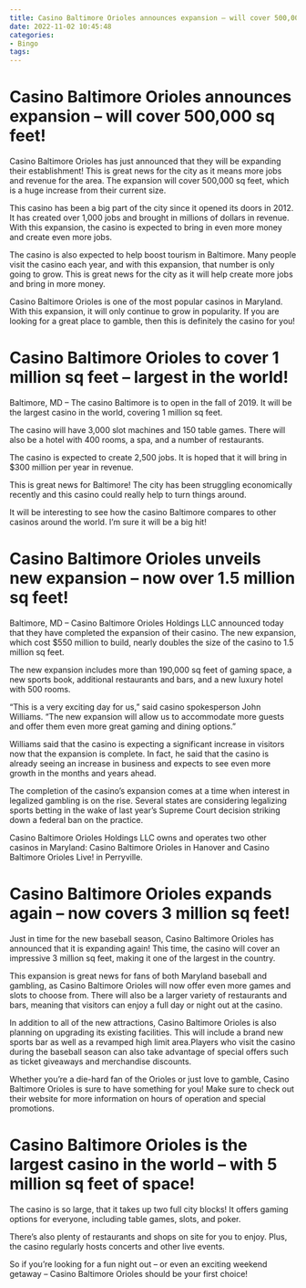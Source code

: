 ```yaml
---
title: Casino Baltimore Orioles announces expansion – will cover 500,000 sq feet!
date: 2022-11-02 10:45:48
categories:
- Bingo
tags:
---
```



#  Casino Baltimore Orioles announces expansion – will cover 500,000 sq feet!

Casino Baltimore Orioles has just announced that they will be expanding their establishment! This is great news for the city as it means more jobs and revenue for the area. The expansion will cover 500,000 sq feet, which is a huge increase from their current size.

This casino has been a big part of the city since it opened its doors in 2012. It has created over 1,000 jobs and brought in millions of dollars in revenue. With this expansion, the casino is expected to bring in even more money and create even more jobs.

The casino is also expected to help boost tourism in Baltimore. Many people visit the casino each year, and with this expansion, that number is only going to grow. This is great news for the city as it will help create more jobs and bring in more money.

Casino Baltimore Orioles is one of the most popular casinos in Maryland. With this expansion, it will only continue to grow in popularity. If you are looking for a great place to gamble, then this is definitely the casino for you!

#  Casino Baltimore Orioles to cover 1 million sq feet – largest in the world!

Baltimore, MD – The casino Baltimore is to open in the fall of 2019. It will be the largest casino in the world, covering 1 million sq feet.

The casino will have 3,000 slot machines and 150 table games. There will also be a hotel with 400 rooms, a spa, and a number of restaurants.

The casino is expected to create 2,500 jobs. It is hoped that it will bring in $300 million per year in revenue.

This is great news for Baltimore! The city has been struggling economically recently and this casino could really help to turn things around.

It will be interesting to see how the casino Baltimore compares to other casinos around the world. I’m sure it will be a big hit!

#  Casino Baltimore Orioles unveils new expansion – now over 1.5 million sq feet!

Baltimore, MD – Casino Baltimore Orioles Holdings LLC announced today that they have completed the expansion of their casino. The new expansion, which cost $550 million to build, nearly doubles the size of the casino to 1.5 million sq feet.

The new expansion includes more than 190,000 sq feet of gaming space, a new sports book, additional restaurants and bars, and a new luxury hotel with 500 rooms.

“This is a very exciting day for us,” said casino spokesperson John Williams. “The new expansion will allow us to accommodate more guests and offer them even more great gaming and dining options.”

Williams said that the casino is expecting a significant increase in visitors now that the expansion is complete. In fact, he said that the casino is already seeing an increase in business and expects to see even more growth in the months and years ahead.

The completion of the casino’s expansion comes at a time when interest in legalized gambling is on the rise. Several states are considering legalizing sports betting in the wake of last year’s Supreme Court decision striking down a federal ban on the practice.

Casino Baltimore Orioles Holdings LLC owns and operates two other casinos in Maryland: Casino Baltimore Orioles in Hanover and Casino Baltimore Orioles Live! in Perryville.

#  Casino Baltimore Orioles expands again – now covers 3 million sq feet!

Just in time for the new baseball season, Casino Baltimore Orioles has announced that it is expanding again! This time, the casino will cover an impressive 3 million sq feet, making it one of the largest in the country.

This expansion is great news for fans of both Maryland baseball and gambling, as Casino Baltimore Orioles will now offer even more games and slots to choose from. There will also be a larger variety of restaurants and bars, meaning that visitors can enjoy a full day or night out at the casino.

In addition to all of the new attractions, Casino Baltimore Orioles is also planning on upgrading its existing facilities. This will include a brand new sports bar as well as a revamped high limit area.Players who visit the casino during the baseball season can also take advantage of special offers such as ticket giveaways and merchandise discounts.

Whether you’re a die-hard fan of the Orioles or just love to gamble, Casino Baltimore Orioles is sure to have something for you! Make sure to check out their website for more information on hours of operation and special promotions.

#  Casino Baltimore Orioles is the largest casino in the world – with 5 million sq feet of space!

The casino is so large, that it takes up two full city blocks! It offers gaming options for everyone, including table games, slots, and poker.

There’s also plenty of restaurants and shops on site for you to enjoy. Plus, the casino regularly hosts concerts and other live events.

So if you’re looking for a fun night out – or even an exciting weekend getaway – Casino Baltimore Orioles should be your first choice!
